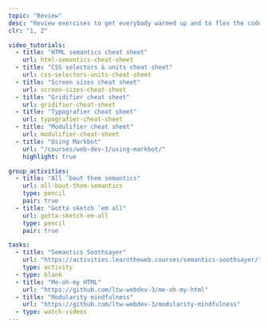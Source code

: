 ```yaml
---
topic: "Review"
desc: "Review exercises to get everybody warmed up and to flex the code muscles."
clr: "1, 2"

video_tutorials:
  - title: "HTML semantics cheat sheet"
    url: html-semantics-cheat-sheet
  - title: "CSS selectors & units cheat sheet"
    url: css-selectors-units-cheat-sheet
  - title: "Screen sizes cheat sheet"
    url: screen-sizes-cheat-sheet
  - title: "Gridifier cheat sheet"
    url: gridifier-cheat-sheet
  - title: "Typografier cheat sheet"
    url: typografier-cheat-sheet
  - title: "Modulifier cheat sheet"
    url: modulifier-cheat-sheet
  - title: "Using Markbot"
    url: "/courses/web-dev-1/using-markbot/"
    highlight: true

group_activities:
  - title: "All ’bout them semantics"
    url: all-bout-them-semantics
    type: pencil
    pair: true
  - title: "Gotta sketch ’em all"
    url: gotta-sketch-em-all
    type: pencil
    pair: true

tasks:
  - title: "Semantics Soothsayer"
    url: "https://activities.learntheweb.courses/semantics-soothsayer/"
    type: activity
  - type: blank
  - title: "Me-oh-my HTML"
    url: "https://github.com/ltw-webdev-3/me-oh-my-html"
  - title: "Modularity mindfulness"
    url: "https://github.com/ltw-webdev-3/modularity-mindfulness"
  - type: watch-videos
---
```

